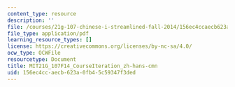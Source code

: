 ```yaml
---
content_type: resource
description: ''
file: /courses/21g-107-chinese-i-streamlined-fall-2014/156ec4ccaecb623a0fb45c59347f3ded_MIT21G_107F14_CourseIteration_zh-hans-cmn.pdf
file_type: application/pdf
learning_resource_types: []
license: https://creativecommons.org/licenses/by-nc-sa/4.0/
ocw_type: OCWFile
resourcetype: Document
title: MIT21G_107F14_CourseIteration_zh-hans-cmn
uid: 156ec4cc-aecb-623a-0fb4-5c59347f3ded
---
```

